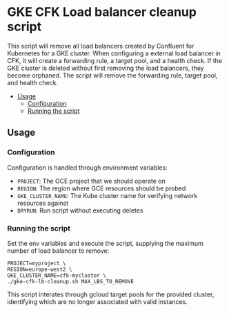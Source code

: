 GKE CFK Load balancer cleanup script
===================

This script will remove all load balancers created by Confluent for Kubernetes for a GKE cluster.
When configuring a external load balancer in CFK, it will create a forwarding rule, a target pool, and a health check.
If the GKE cluster is deleted without first removing the load balancers, they become orphaned.
The script will remove the forwarding rule, target pool, and health check.

<!-- toc -->

- [Usage](#usage)
  * [Configuration](#configuration)
  * [Running the script](#running-the-script)

<!-- tocstop -->

Usage
-----

### Configuration

Configuration is handled through environment variables:

- `PROJECT`: The GCE project that we should operate on
- `REGION`: The region where GCE resources should be probed
- `GKE_CLUSTER_NAME`: The Kube cluster name for verifying network resources against
- `DRYRUN`: Run script without executing deletes

### Running the script

Set the env variables and execute the script, supplying the maximum number of load balancer to remove:
```
PROJECT=myproject \
REGION=europe-west2 \
GKE_CLUSTER_NAME=cfk-mycluster \
./gke-cfk-lb-cleanup.sh MAX_LBS_TO_REMOVE
```

This script interates through gcloud target pools for the provided cluster, 
identifying which are no longer associated with valid instances.
